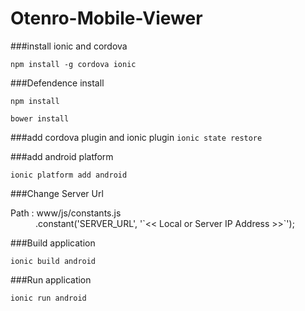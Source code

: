# Otenro-Mobile-Viewer

###install ionic and cordova

`npm install -g cordova ionic`

###Defendence install

`npm install`

`bower install`

###add cordova plugin and ionic plugin
`ionic state restore`

###add android platform

`ionic platform add android`

###Change Server Url 

<dl>
  <dt>Path : www/js/constants.js</dt>
  <dd>.constant('SERVER_URL', '`<< Local or Server IP Address >>`');</dd>
</d1>

###Build application

`ionic build android`

###Run application

`ionic run android`
